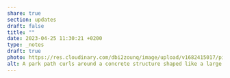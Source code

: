 ```yaml
---
share: true
section: updates
draft: false
title: ""
date: 2023-04-25 11:30:21 +0200
type: _notes
draft: true
photo: https://res.cloudinary.com/dbi2zounq/image/upload/v1682415017/pijoz99fz1nmmfwmx5dc.jpg
alt: A park path curls around a concrete structure shaped like a large hockey puck. It says 'u, nu!'
---
```

